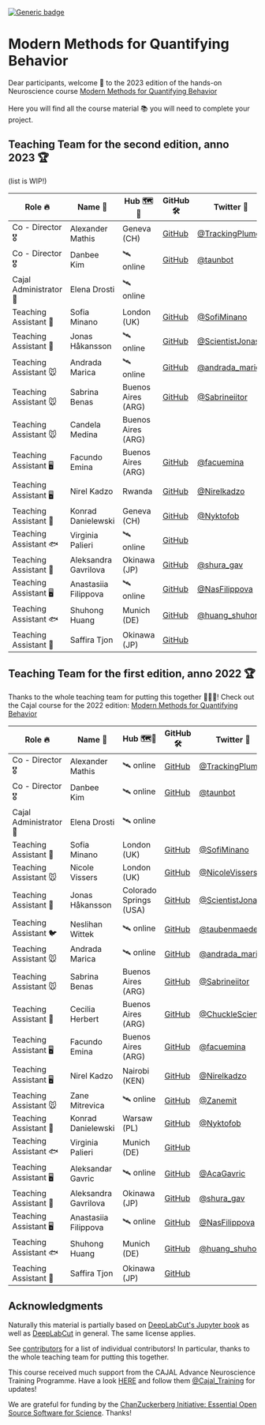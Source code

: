 [![Generic badge](https://img.shields.io/badge/Contributions-Welcome-brightgreen.svg)](README.md)

# Modern Methods for Quantifying Behavior

Dear participants, welcome 🙌 to the 2023 edition of the hands-on Neuroscience course [Modern Methods for Quantifying Behavior](https://cajal-training.org/neurokit/modern-approaches-to-behavioural-analysis_2023/) 
<br/><br/>
Here you will find all the course material 📚 you will need to complete your project.

## Teaching Team for the second edition, anno 2023 🏆

(list is WIP!)

| **Role 🔥**            | **Name 📛**          | **Hub 🗺️📍**                 | **GitHub 🛠️** | **Twitter 🐥**   |
|-----------------------|---------------------|------------------------|--------------|-----------------|
| Co - Director 🎖️       | Alexander Mathis    | Geneva (CH)               | [GitHub](https://github.com/AlexEMG)| [@TrackingPlumes](https://twitter.com/TrackingPlumes)|
| Co - Director 🎖️       | Danbee Kim          | 🛰️ online               | [GitHub](https://github.com/Taunsquared)| [@taunbot](https://twitter.com/taunbot) |
| Cajal Administrator 📝 | Elena Drosti        | 🛰️ online               |              |                 |
| Teaching Assistant 🦅  | Sofia Minano        | London (UK)            | [GitHub](https://github.com/sfmig)       | [@SofiMinano](https://twitter.com/SofiMinano)   |
| Teaching Assistant 🦇  | Jonas Håkansson     | 🛰️ online              | [GitHub](https://github.com/biol-jsh)      | [@ScientistJonas](https://twitter.com/ScientistJonas) |
| Teaching Assistant 🐭  | Andrada Marica      | 🛰️ online               | [GitHub](https://github.com/andrada08)      | [@andrada_marica](https://twitter.com/andrada_marica) |
| Teaching Assistant 🐭  | Sabrina Benas       | Buenos Aires (ARG)     | [GitHub](https://github.com/sabrinabenas)      | [@Sabrineiitor](https://twitter.com/Sabrineiitor)  |
| Teaching Assistant 🐭  | Candela Medina      | Buenos Aires (ARG)     |              |                 |
| Teaching Assistant 🖥️  | Facundo Emina       | Buenos Aires (ARG)     | [GitHub](https://github.com/Facuemina)       | [@facuemina](https://twitter.com/facuemina) |
| Teaching Assistant 🖥️  | Nirel Kadzo         | Rwanda          | [GitHub](https://github.com/kadzon)       | [@Nirelkadzo](https://twitter.com/Nirelkadzo)    |
| Teaching Assistant 🐀  | Konrad Danielewski  | Geneva (CH)            | [GitHub](https://github.com/KonradDanielewski)      | [@Nyktofob](https://twitter.com/Nyktofob)      |
| Teaching Assistant 🐟  | Virginia Palieri    | 🛰️ online             | [GitHub](https://github.com/vpalieri)       |                 |
| Teaching Assistant 🔬  | Aleksandra Gavrilova | Okinawa (JP)           | [GitHub](https://github.com/a-gavrilova)       | [@shura_gav](https://twitter.com/shura_gav)     |
| Teaching Assistant 🖥️  | Anastasiia Filippova | 🛰️ online              | [GitHub](https://github.com/nasty236)          | [@NasFilippova](https://twitter.com/NasFilippova)     |
| Teaching Assistant 🐟  | Shuhong Huang | Munich (DE)        | [GitHub](https://github.com/Timbrer)       | [@huang_shuhong](https://twitter.com/huang_shuhong)     |
| Teaching Assistant 🔬  | Saffira Tjon | Okinawa (JP)        | [GitHub](https://github.com/TerriiYaki)       |                 |


## Teaching Team for the first edition, anno 2022 🏆

Thanks to the whole teaching team for putting this together 🎉🎉🎉! Check out the Cajal course for the 2022 edition: [Modern Methods for Quantifying Behavior](https://cajal-training.org/neurokit/behavioural-analysis/)

| **Role 🔥**            | **Name 📛**          | **Hub 🗺️📍**                 | **GitHub 🛠️** | **Twitter 🐥**   |
|-----------------------|---------------------|------------------------|--------------|-----------------|
| Co - Director 🎖️       | Alexander Mathis    | 🛰️ online               | [GitHub](https://github.com/AlexEMG)| [@TrackingPlumes](https://twitter.com/TrackingPlumes)|
| Co - Director 🎖️       | Danbee Kim          | 🛰️ online               | [GitHub](https://github.com/Taunsquared)| [@taunbot](https://twitter.com/taunbot) |
| Cajal Administrator 📝 | Elena Drosti        | 🛰️ online               |              |                 |
| Teaching Assistant 🦅  | Sofia Minano        | London (UK)            | [GitHub](https://github.com/sfmig)       | [@SofiMinano](https://twitter.com/SofiMinano)   |
| Teaching Assistant 🐭  | Nicole Vissers      | London (UK)            | [GitHub](https://github.com/nicole-vissers)| [@NicoleVissers1](https://twitter.com/NicoleVissers1)|
| Teaching Assistant 🦇  | Jonas Håkansson     | Colorado Springs (USA) | [GitHub](https://github.com/biol-jsh)      | [@ScientistJonas](https://twitter.com/ScientistJonas) |
| Teaching Assistant 🐦  | Neslihan Wittek     | 🛰️ online               | [GitHub](https://github.com/neslihanedes)       | [@taubenmaedel](https://twitter.com/taubenmaedel)   |
| Teaching Assistant 🐭  | Andrada Marica      | 🛰️ online               | [GitHub](https://github.com/andrada08)      | [@andrada_marica](https://twitter.com/andrada_marica) |
| Teaching Assistant 🐭  | Sabrina Benas       | Buenos Aires (ARG)     | [GitHub](https://github.com/sabrinabenas)      | [@Sabrineiitor](https://twitter.com/Sabrineiitor)  |
| Teaching Assistant 🐤  | Cecilia Herbert     | Buenos Aires (ARG)     | [GitHub](https://github.com/ChucklesOnGitHub)       | [@ChuckleScience](https://twitter.com/ChuckleScience) |
| Teaching Assistant 🖥️  | Facundo Emina       | Buenos Aires (ARG)     | [GitHub](https://github.com/Facuemina)       | [@facuemina](https://twitter.com/facuemina) |
| Teaching Assistant 🖥️  | Nirel Kadzo         | Nairobi (KEN)          | [GitHub](https://github.com/kadzon)       | [@Nirelkadzo](https://twitter.com/Nirelkadzo)    |
| Teaching Assistant 🐭  | Zane Mitrevica      | 🛰️ online               |[GitHub](https://github.com/zanemit)       | [@Zanemit](https://twitter.com/Zanemit)       |
| Teaching Assistant 🐀  | Konrad Danielewski  | Warsaw (PL)            | [GitHub](https://github.com/KonradDanielewski)      | [@Nyktofob](https://twitter.com/Nyktofob)      |
| Teaching Assistant 🐟  | Virginia Palieri    | Munich (DE)            | [GitHub](https://github.com/vpalieri)       |                 |
| Teaching Assistant 🖥️  | Aleksandar Gavric   | 🛰️ online               |[GitHub](https://github.com/alex-gavric)      | [@AcaGavric](https://twitter.com/AcaGavric)     |
| Teaching Assistant 🔬  | Aleksandra Gavrilova | Okinawa (JP)           | [GitHub](https://github.com/a-gavrilova)       | [@shura_gav](https://twitter.com/shura_gav)     |
| Teaching Assistant 🖥️  | Anastasiia Filippova | 🛰️ online              | [GitHub](https://github.com/nasty236)          | [@NasFilippova](https://twitter.com/NasFilippova)     |
| Teaching Assistant 🐟  | Shuhong Huang | Munich (DE)        | [GitHub](https://github.com/Timbrer)       | [@huang_shuhong](https://twitter.com/huang_shuhong)     |
| Teaching Assistant 🔬  | Saffira Tjon | Okinawa (JP)        | [GitHub](https://github.com/TerriiYaki)       |                 |

## Acknowledgments

Naturally this material is partially based on [DeepLabCut's Jupyter book](https://deeplabcut.github.io/DeepLabCut/README.html) as well as [DeepLabCut](https://github.com/DeepLabCut/DeepLabCut) in general. The same license applies.

See [contributors](https://github.com/AlexEMG/DLC-Cajal-Course/graphs/contributors) for a list of individual contributors! In particular, thanks to the whole teaching team for putting this together.

This course received much support from the CAJAL Advance Neuroscience Training Programme. Have a look [HERE](https://cajal-training.org/) and follow them [@Cajal_Training](https://twitter.com/Cajal_Training?ref_src=twsrc%5Etfw%7Ctwcamp%5Eembeddedtimeline%7Ctwterm%5Escreen-name%3ACajal_Training%7Ctwcon%5Es1_c13) for updates!

We are grateful for funding by the [ChanZuckerberg Initiative: Essential Open Source Software for Science](https://chanzuckerberg.com/eoss/). Thanks!
